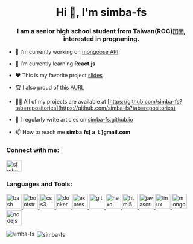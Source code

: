 <h1 align="center">Hi 👋, I'm simba-fs</h1>

<h3 align="center">I am a senior high school student from Taiwan(ROC)🇹🇼, interested in programing.</h3>

- 🔭 I’m currently working on [mongoose API](https://github.com/simba-fs/mongoose-api)

- 🌱 I’m currently learning **React.js**

- ❤️ This is my favorite project [slides](https://github.com/simba-fs/slides)

- 🏆 I also proud of this [AURL](https://github.com/simba-fs/aurl)

- 👨‍💻 All of my projects are available at [https://github.com/simba-fs?tab=repositories](https://github.com/simba-fs?tab=repositories)

- 📝 I regularly write articles on [simba-fs.github.io](simba-fs.github.io)

- 📫 How to reach me **simba.fs[ａｔ]gmail.com**

<h3 align="left">Connect with me:</h3>
<p align="left">
<a href="https://discord.gg/simba#2030" target="blank"><img align="center" src="https://cdn.jsdelivr.net/npm/simple-icons@3.0.1/icons/discord.svg" alt="simba#2030" height="30" width="40" /></a>
</p>

<h3 align="left">Languages and Tools:</h3>
<p align="left"> <a href="https://www.gnu.org/software/bash/" target="_blank"> <img src="https://www.vectorlogo.zone/logos/gnu_bash/gnu_bash-icon.svg" alt="bash" width="40" height="40"/> </a> <a href="https://getbootstrap.com" target="_blank"> <img src="https://devicons.github.io/devicon/devicon.git/icons/bootstrap/bootstrap-plain.svg" alt="bootstrap" width="40" height="40"/> </a> <a href="https://www.w3schools.com/css/" target="_blank"> <img src="https://devicons.github.io/devicon/devicon.git/icons/css3/css3-original-wordmark.svg" alt="css3" width="40" height="40"/> </a> <a href="https://www.docker.com/" target="_blank"> <img src="https://devicons.github.io/devicon/devicon.git/icons/docker/docker-original-wordmark.svg" alt="docker" width="40" height="40"/> </a> <a href="https://expressjs.com" target="_blank"> <img src="https://devicons.github.io/devicon/devicon.git/icons/express/express-original-wordmark.svg" alt="express" width="40" height="40"/> </a> <a href="https://git-scm.com/" target="_blank"> <img src="https://www.vectorlogo.zone/logos/git-scm/git-scm-icon.svg" alt="git" width="40" height="40"/> </a> <a href="hexo.io/" target="_blank"> <img src="https://www.vectorlogo.zone/logos/hexoio/hexoio-icon.svg" alt="hexo" width="40" height="40"/> </a> <a href="https://www.w3.org/html/" target="_blank"> <img src="https://devicons.github.io/devicon/devicon.git/icons/html5/html5-original-wordmark.svg" alt="html5" width="40" height="40"/> </a> <a href="https://developer.mozilla.org/en-US/docs/Web/JavaScript" target="_blank"> <img src="https://devicons.github.io/devicon/devicon.git/icons/javascript/javascript-original.svg" alt="javascript" width="40" height="40"/> </a> <a href="https://www.linux.org/" target="_blank"> <img src="https://devicons.github.io/devicon/devicon.git/icons/linux/linux-original.svg" alt="linux" width="40" height="40"/> </a> <a href="https://www.mongodb.com/" target="_blank"> <img src="https://devicons.github.io/devicon/devicon.git/icons/mongodb/mongodb-original-wordmark.svg" alt="mongodb" width="40" height="40"/> </a> <a href="https://nodejs.org" target="_blank"> <img src="https://devicons.github.io/devicon/devicon.git/icons/nodejs/nodejs-original-wordmark.svg" alt="nodejs" width="40" height="40"/> </a> </p>

<p><img align="left" src="https://github-readme-stats.vercel.app/api/top-langs?username=simba-fs&show_icons=true&locale=en&layout=compact" alt="simba-fs" /></p>

<p>&nbsp;<img align="center" src="https://github-readme-stats.vercel.app/api?username=simba-fs&show_icons=true&locale=en" alt="simba-fs" /></p>

